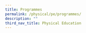 ```yaml
---
title: Programmes
permalink: /physical/pe/programmes/
description: ""
third_nav_title: Physical Education
---
```

